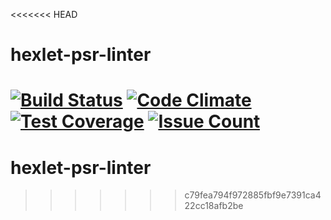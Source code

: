 <<<<<<< HEAD

# hexlet-psr-linter

[![Build Status](https://travis-ci.org/m1nd/hexlet-psr-linter.svg?branch=master)](https://travis-ci.org/m1nd/hexlet-psr-linter)
[![Code Climate](https://codeclimate.com/github/m1nd/hexlet-psr-linter/badges/gpa.svg)](https://codeclimate.com/github/m1nd/hexlet-psr-linter)
[![Test Coverage](https://codeclimate.com/github/m1nd/hexlet-psr-linter/badges/coverage.svg)](https://codeclimate.com/github/m1nd/hexlet-psr-linter/coverage)
[![Issue Count](https://codeclimate.com/github/m1nd/hexlet-psr-linter/badges/issue_count.svg)](https://codeclimate.com/github/m1nd/hexlet-psr-linter)
=======
# hexlet-psr-linter
>>>>>>> c79fea794f972885fbf9e7391ca422cc18afb2be
